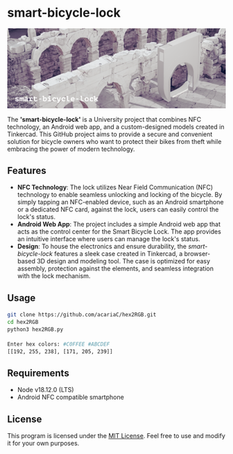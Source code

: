 # smart-bicycle-lock

<p align="center">
  <img src="https://github.com/Jannik-Baar/smart-bicycle-lock/blob/5f134b38aa892f56b5c401820956790e667b16d9/sbl_greek2.png" alt="Main tab">
</p>

The **'smart-bicycle-lock'** is a University project that combines NFC technology, an Android web app, and a custom-designed models created in Tinkercad. This GitHub project aims to provide a secure and convenient solution for bicycle owners who want to protect their bikes from theft while embracing the power of modern technology.

## Features
- **NFC Technology**: The lock utilizes Near Field Communication (NFC) technology to enable seamless unlocking and locking of the bicycle. By simply tapping an NFC-enabled device, such as an Android smartphone or a dedicated NFC card, against the lock, users can easily control the lock's status.
- **Android Web App**: The project includes a simple Android web app that acts as the control center for the Smart Bicycle Lock. The app provides an intuitive interface where users can manage the lock's status.
- **Design**: To house the electronics and ensure durability, the *smart-bicycle-lock* features a sleek case created in Tinkercad, a browser-based 3D design and modeling tool. The case is optimized for easy assembly, protection against the elements, and seamless integration with the lock mechanism.

## Usage

```bash
git clone https://github.com/acariaC/hex2RGB.git
cd hex2RGB
python3 hex2RGB.py

Enter hex colors: #C0FFEE #ABCDEF
[[192, 255, 238], [171, 205, 239]]
```

## Requirements

- Node v18.12.0 (LTS)
- Android NFC compatible smartphone

## License

This program is licensed under the [MIT License](LICENSE.txt). Feel free to use and modify it for your own purposes.
